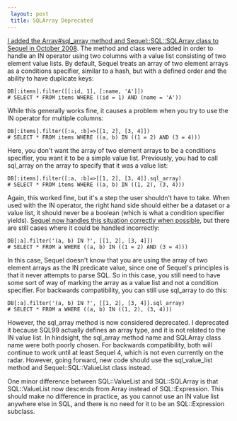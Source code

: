 ```yaml
---
 layout: post
 title: SQLArray Deprecated
---
```


<a href="http://github.com/jeremyevans/sequel/commit/f0bf091b842fb2dea17ddcd6da87ae39e5ffa805">I added the Array#sql_array method and Sequel::SQL::SQLArray class to Sequel in October 2008</a>.  The method and class were added in order to handle an IN operator using two columns with a value list consisting of two element value lists.  By default, Sequel treats an array of two element arrays as a conditions specifier, similar to a hash, but with a defined order and the ability to have duplicate keys:

    DB[:items].filter([[:id, 1], [:name, 'A']])
    # SELECT * FROM items WHERE ((id = 1) AND (name = 'A'))

While this generally works fine, it causes a problem when you try to use the IN operator for multiple columns:

    DB[:items].filter([:a, :b]=>[[1, 2], [3, 4]])
    # SELECT * FROM items WHERE ((a, b) IN ((1 = 2) AND (3 = 4)))

Here, you don't want the array of two element arrays to be a conditions specifier, you want it to be a simple value list.  Previously, you had to call sql_array on the array to specify that it was a value list:

    DB[:items].filter([:a, :b]=>[[1, 2], [3, 4]].sql_array)
    # SELECT * FROM items WHERE ((a, b) IN ((1, 2), (3, 4)))

Again, this worked fine, but it's a step the user shouldn't have to take.  When used with the IN operator, the right hand side should either be a dataset or a value list, it should never be a boolean (which is what a condition specifier yields).  <a href="http://github.com/jeremyevans/sequel/commit/65abb56798e9ba72be381636d0cb8b31e42fd1d5">Sequel now handles this situation correctly when possible</a>, but there are still cases where it could be handled incorrectly:

    DB[:a].filter('(a, b) IN ?', [[1, 2], [3, 4]])
    # SELECT * FROM a WHERE ((a, b) IN ((1 = 2) AND (3 = 4)))

In this case, Sequel doesn't know that you are using the array of two element arrays as the IN predicate value, since one of Sequel's principles is that it never attempts to parse SQL.  So in this case, you still need to have some sort of way of marking the array as a value list and not a condition specifier.  For backwards compatibility, you can still use sql_array to do this:

    DB[:a].filter('(a, b) IN ?', [[1, 2], [3, 4]].sql_array)
    # SELECT * FROM a WHERE ((a, b) IN ((1, 2), (3, 4)))

However, the sql_array method is now considered deprecated.  I deprecated it because SQL99 actually defines an array type, and it is not related to the IN value list.  In hindsight, the sql_array method name and SQLArray class name were both poorly chosen.  For backwards compatibility, both will continue to work until at least Sequel 4, which is not even currently on the radar.  However, going forward, new code should use the sql_value_list method and Sequel::SQL::ValueList class instead.

One minor difference between SQL::ValueList and SQL::SQLArray is that SQL::ValueList now descends from Array instead of SQL::Expression.  This should make no difference in practice, as you cannot use an IN value list anywhere else in SQL, and there is no need for it to be an SQL::Expression subclass.
